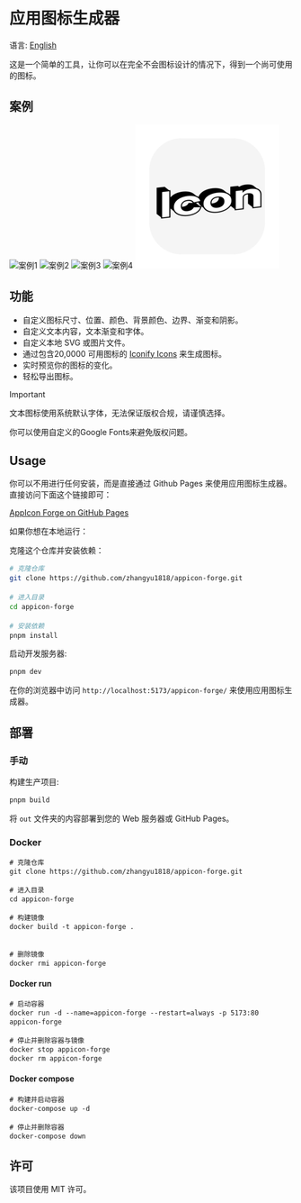 # 应用图标生成器

语言: [English](./README.md)

这是一个简单的工具，让你可以在完全不会图标设计的情况下，得到一个尚可使用的图标。

## 案例

![案例1](./screenshots/1-1.png)
![案例2](./screenshots/1-2.png)
![案例3](./screenshots/1-3.png)
![案例4](./screenshots/1-4.png)
![案例5](./screenshots/1-5.png)

## 功能

- 自定义图标尺寸、位置、颜色、背景颜色、边界、渐变和阴影。
- 自定义文本内容，文本渐变和字体。
- 自定义本地 SVG 或图片文件。
- 通过包含20,0000 可用图标的 [Iconify Icons](https://iconify.design/) 来生成图标。
- 实时预览你的图标的变化。
- 轻松导出图标。

> [!IMPORTANT]
> 文本图标使用系统默认字体，无法保证版权合规，请谨慎选择。
>
> 你可以使用自定义的Google Fonts来避免版权问题。

## Usage

你可以不用进行任何安装，而是直接通过 Github Pages 来使用应用图标生成器。直接访问下面这个链接即可：

[AppIcon Forge on GitHub Pages](https://zhangyu1818.github.io/appicon-forge/)

如果你想在本地运行：

克隆这个仓库并安装依赖：

```sh
# 克隆仓库
git clone https://github.com/zhangyu1818/appicon-forge.git

# 进入目录
cd appicon-forge

# 安装依赖
pnpm install
```

启动开发服务器:

```sh
pnpm dev
```

在你的浏览器中访问 `http://localhost:5173/appicon-forge/` 来使用应用图标生成器。

## 部署

### 手动

构建生产项目:

```sh
pnpm build
```

将 `out` 文件夹的内容部署到您的 Web 服务器或 GitHub Pages。

### Docker

```console
# 克隆仓库
git clone https://github.com/zhangyu1818/appicon-forge.git

# 进入目录
cd appicon-forge

# 构建镜像
docker build -t appicon-forge .


# 删除镜像
docker rmi appicon-forge
```

#### Docker run

```console
# 启动容器
docker run -d --name=appicon-forge --restart=always -p 5173:80 appicon-forge

# 停止并删除容器与镜像
docker stop appicon-forge
docker rm appicon-forge
```

#### Docker compose

```console
# 构建并启动容器
docker-compose up -d

# 停止并删除容器
docker-compose down
```

## 许可

该项目使用 MIT 许可。
